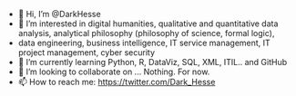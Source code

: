 - 👋 Hi, I’m @DarkHesse
- 👀 I’m interested in digital humanities, qualitative and quantitative data analysis, analytical philosophy (philosophy of science, formal logic), 
- data engineering, business intelligence, IT service management, IT project management, cyber security
- 🌱 I’m currently learning Python, R, DataViz, SQL, XML, ITIL.. and GitHub
- 💞️ I’m looking to collaborate on ... Nothing. For now.
- 📫 How to reach me: https://twitter.com/Dark_Hesse

<!---
DarkHesse/DarkHesse is a ✨ special ✨ repository because its `README.md` (this file) appears on your GitHub profile.
You can click the Preview link to take a look at your changes.
--->
